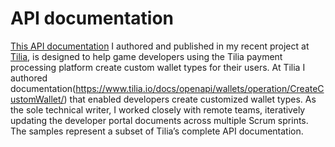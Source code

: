 # API documentation

[This API documentation](https://www.tilia.io/docs/openapi/wallets/operation/CreateCustomWallet/) I authored and published in my recent project at [Tilia](https://tilia.io), is designed to help game developers using the Tilia payment processing platform create custom wallet types for their users.
At Tilia I authored documentation(https://www.tilia.io/docs/openapi/wallets/operation/CreateCustomWallet/) that enabled developers create customized wallet types. As the sole technical writer, I worked closely with remote teams, iteratively updating the developer portal documents across multiple Scrum sprints.
The samples represent a subset of Tilia’s complete API documentation.

